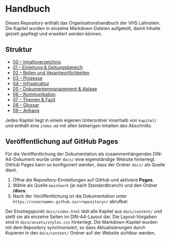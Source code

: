 # Handbuch

Dieses Repository enthält das Organisationshandbuch der VHS Lahnstein. Die Kapitel wurden in einzelne Markdown-Dateien aufgeteilt, damit Inhalte gezielt gepflegt und erweitert werden können.

## Struktur

- [00 – Inhaltsverzeichnis](kapitel/00-inhaltsverzeichnis/index.md)
- [01 – Einleitung & Geltungsbereich](kapitel/01-einleitung-und-geltungsbereich/index.md)
- [02 – Rollen und Verantwortlichkeiten](kapitel/02-rollen-und-verantwortlichkeiten/index.md)
- [03 – Prozesse](kapitel/03-prozesse/index.md)
- [04 – Infrastruktur](kapitel/04-infrastruktur/index.md)
- [05 – Dokumentenmanagement & Ablage](kapitel/05-dokumentenmanagement-und-ablage/index.md)
- [06 – Kommunikation](kapitel/06-kommunikation/index.md)
- [07 – Themen & Fazit](kapitel/07-themen-und-fazit/index.md)
- [08 – Glossar](kapitel/08-glossar/index.md)
- [09 – Anhang](kapitel/09-anhang/index.md)

Jedes Kapitel liegt in einem eigenen Unterordner innerhalb von `kapitel/` und enthält eine `index.md` mit allen bisherigen Inhalten des Abschnitts.

## Veröffentlichung auf GitHub Pages

Für die Veröffentlichung der Dokumentation als zusammenhängendes DIN-A4-Dokument wurde unter `docs/` eine eigenständige Website hinterlegt. GitHub Pages kann so konfiguriert werden, dass der Ordner `docs/` als Quelle dient.

1. Öffne die Repository-Einstellungen auf GitHub und aktiviere **Pages**.
2. Wähle als Quelle `main`/`work` (je nach Standardbranch) und den Ordner **/docs**.
3. Nach der Veröffentlichung ist die Dokumentation unter `https://<username>.github.io/<repository>/` abrufbar.

Der Einstiegspunkt `docs/index.html` lädt alle Kapitel aus `docs/content/` und stellt sie als einzelne Seiten im DIN-A4-Layout dar. Die Layout-Vorgaben sind in `docs/assets/styles.css` hinterlegt. Die Markdown-Kapitel wurden mit dem Repository synchronisiert, so dass Aktualisierungen durch Kopieren in den `docs/content/` Ordner auf der Website sichtbar werden.
